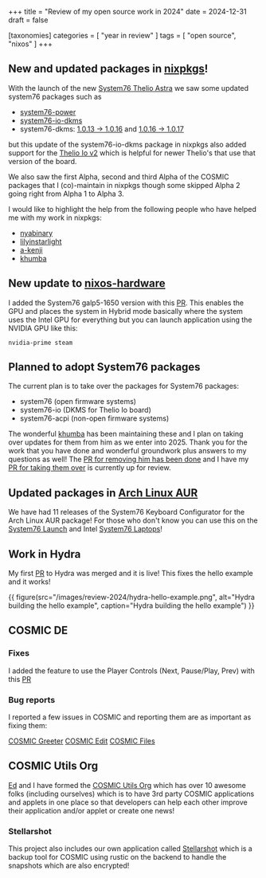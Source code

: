 +++
title = "Review of my open source work in 2024"
date = 2024-12-31
draft = false

[taxonomies]
categories = [ "year in review" ]
tags = [ "open source", "nixos" ]
+++

## New and updated packages in [nixpkgs](https://github.com/NixOS/nixpkgs)!

With the launch of the new [System76 Thelio Astra](https://system76.com/desktops/thelio-astra) we saw some updated system76 packages such as 

- [system76-power](https://github.com/NixOS/nixpkgs/pull/350954) 
- [system76-io-dkms](https://github.com/NixOS/nixpkgs/pull/350933)
- system76-dkms: [1.0.13 -> 1.0.16](https://github.com/NixOS/nixpkgs/pull/349177) and [1.0.16 -> 1.0.17](https://github.com/NixOS/nixpkgs/pull/365787)

but this update of the system76-io-dkms package in nixpkgs also added support for the [Thelio Io v2](https://github.com/system76/thelio-io) which is helpful for newer Thelio's that use that version of the board.

We also saw the first Alpha, second and third  Alpha of the COSMIC packages that I (co)-maintain in nixpkgs though some skipped Alpha 2 going right from Alpha 1 to Alpha 3.

I would like to highlight the help from the following people who have helped me with my work in nixpkgs:

- [nyabinary](https://github.com/nyabinary)
- [lilyinstarlight](https://github.com/lilyinstarlight)
- [a-kenji](https://github.com/a-kenji)
- [khumba](https://github.com/khumba)

## New update to [nixos-hardware](https://github.com/NixOS/nixos-hardware)

I added the System76 galp5-1650 version with this [PR](https://github.com/NixOS/nixos-hardware/pull/1126). This enables the GPU and places the system in Hybrid mode basically where the system uses the Intel GPU for everything but you can launch application using the NVIDIA GPU like this:

```
nvidia-prime steam
```

## Planned to adopt System76 packages

The current plan is to take over the packages for System76 packages:

- system76 (open firmware systems)
- system76-io (DKMS for Thelio Io board)
- system76-acpi (non-open firmware systems)

The wonderful [khumba](https://github.com/khumba) has been maintaining these and I plan on taking over updates for them from him as we enter into 2025. Thank you for the work that you have done and wonderful groundwork plus answers to my questions as well! The [PR for removing him has been done](https://github.com/NixOS/nixpkgs/pull/365789) and I have my [PR for taking them over](https://github.com/NixOS/nixpkgs/pull/366236) is currently up for review.

## Updated packages in [Arch Linux AUR](https://aur.archlinux.org/cgit/aur.git/log/?h=system76-keyboard-configurator)

We have had 11 releases of the System76 Keyboard Configurator for the Arch Linux AUR package! For those who don't know you can use this on the [System76 Launch](https://system76.com/keyboards/) and Intel [System76 Laptops](https://system76.com/laptops)!

## Work in Hydra

My first [PR](https://github.com/NixOS/hydra/pull/1271) to Hydra was merged and it is live! This fixes the hello example and it works!

{{ figure(src="/images/review-2024/hydra-hello-example.png", alt="Hydra building the hello example", caption="Hydra building the hello example") }}

## COSMIC DE

### Fixes

I added the feature to use the Player Controls (Next, Pause/Play, Prev) with this [PR](https://github.com/pop-os/cosmic-comp/pull/678)

### Bug reports

I reported a few issues in COSMIC and reporting them are as important as fixing them:

[COSMIC Greeter](https://github.com/pop-os/cosmic-greeter/issues/created_by/ahoneybun)
[COSMIC Edit](https://github.com/pop-os/cosmic-edit/issues/created_by/ahoneybun)
[COSMIC Files](https://github.com/pop-os/cosmic-files/issues/created_by/ahoneybun)

## COSMIC Utils Org

[Ed](https://github.com/edfloreshz) and I have formed the [COSMIC Utils Org](https://github.com/cosmic-utils) which has over 10 awesome folks (including ourselves) which is to have 3rd party COSMIC applications and applets in one place so that developers can help each other improve their application and/or applet or create one news!

### Stellarshot

This project also includes our own application called [Stellarshot](https://github.com/cosmic-utils/stellarshot) which is a backup tool for COSMIC using rustic on the backend to handle the snapshots which are also encrypted!
